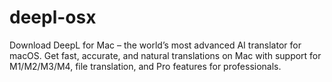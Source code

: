 # deepl-osx
Download DeepL for Mac – the world’s most advanced AI translator for macOS. Get fast, accurate, and natural translations on Mac with support for M1/M2/M3/M4, file translation, and Pro features for professionals.
